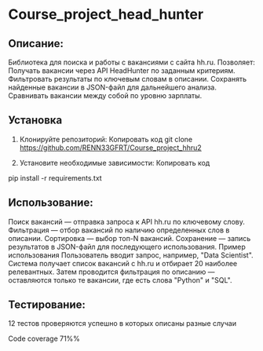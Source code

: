 # Course_project_head_hunter

## Описание:
Библиотека для поиска и работы с вакансиями с сайта hh.ru. Позволяет:
Получать вакансии через API HeadHunter по заданным критериям.
Фильтровать результаты по ключевым словам в описании.
Сохранять найденные вакансии в JSON-файл для дальнейшего анализа.
Сравнивать вакансии между собой по уровню зарплаты.


## Установка
1. Клонируйте репозиторий:
Копировать код
git clone https://github.com/RENN33GFRT/Course_project_hhru2

2. Установите необходимые зависимости:
Копировать код

pip install -r requirements.txt


## Использование:
Поиск вакансий — отправка запроса к API hh.ru по ключевому слову.
Фильтрация — отбор вакансий по наличию определенных слов в описании.
Сортировка — выбор топ-N вакансий.
Сохранение — запись результатов в JSON-файл для последующего использования.
Пример использования
Пользователь вводит запрос, например, "Data Scientist".
Система получает список вакансий с hh.ru и отбирает 20 наиболее релевантных.
Затем проводится фильтрация по описанию — оставляются только те вакансии, где есть слова "Python" и "SQL".

## Тестирование:
12 тестов проверяются успешно в которых описаны разные случаи

Code coverage 71%%
